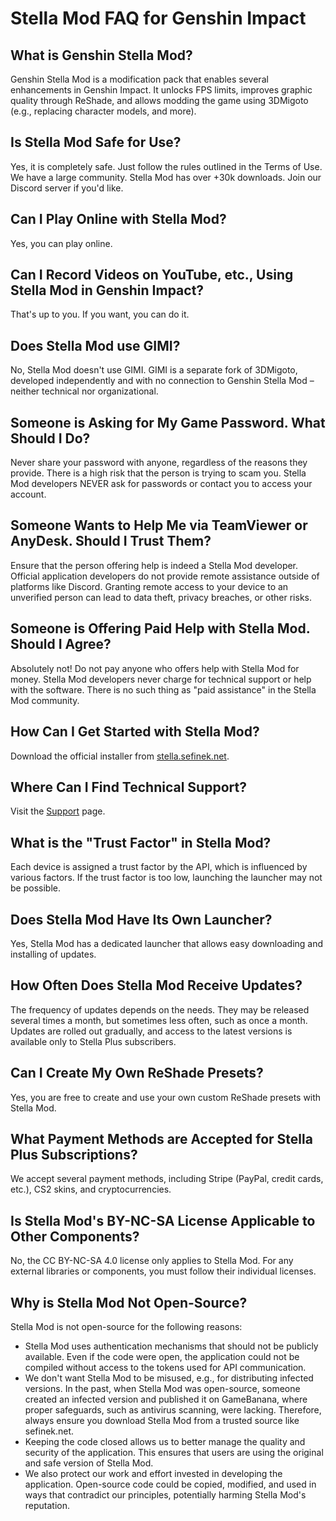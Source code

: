 [//]: # (Title: Stella Mod FAQ: Essential Insights for Genshin Impact Modding)
[//]: # (Description: Discover answers to frequently asked questions about Stella Mod for Genshin Impact. Learn about safety, features like FPS unlock and ReShade, and how to get started.)
[//]: # (Tags: Genshin Impact, Stella Mod, FPS unlock, modding, ReShade, 3DMigoto, technical support, launcher)
[//]: # (Canonical: /genshin-stella-mod/docs?page=faq)
[//]: # (Contributors: Sefinek)

# Stella Mod FAQ for Genshin Impact

## What is Genshin Stella Mod? <!-- {#what-is-genshin-gsm} -->
Genshin Stella Mod is a modification pack that enables several enhancements in Genshin Impact.
It unlocks FPS limits, improves graphic quality through ReShade, and allows modding the game using 3DMigoto (e.g., replacing character models, and more).

## Is Stella Mod Safe for Use? <!-- {#is-stella-mod-safe} -->
Yes, it is completely safe. Just follow the rules outlined in the Terms of Use.
We have a large community. Stella Mod has over +30k downloads. Join our Discord server if you'd like.

## Can I Play Online with Stella Mod? <!-- {#can-i-play-online} -->
Yes, you can play online.

## Can I Record Videos on YouTube, etc., Using Stella Mod in Genshin Impact? <!-- {#can-i-record-videos} -->
That's up to you. If you want, you can do it.

## Does Stella Mod use GIMI? <!-- {#gimi} -->
No, Stella Mod doesn't use GIMI. GIMI is a separate fork of 3DMigoto, developed independently and with no connection to Genshin Stella Mod – neither technical nor organizational.

## Someone is Asking for My Game Password. What Should I Do? <!-- {#password-security} -->
Never share your password with anyone, regardless of the reasons they provide. There is a high risk that the person is trying to scam you.
Stella Mod developers NEVER ask for passwords or contact you to access your account.

## Someone Wants to Help Me via TeamViewer or AnyDesk. Should I Trust Them? <!-- {#remote-assistance} -->
Ensure that the person offering help is indeed a Stella Mod developer. Official application developers do not provide remote assistance outside of platforms like Discord.
Granting remote access to your device to an unverified person can lead to data theft, privacy breaches, or other risks.

## Someone is Offering Paid Help with Stella Mod. Should I Agree? <!-- {#paid-help-warning} -->
Absolutely not! Do not pay anyone who offers help with Stella Mod for money.
Stella Mod developers never charge for technical support or help with the software. There is no such thing as "paid assistance" in the Stella Mod community.

## How Can I Get Started with Stella Mod? <!-- {#getting-started} -->
Download the official installer from [stella.sefinek.net](https://stella.sefinek.net).

## Where Can I Find Technical Support? <!-- {#technical-support} -->
Visit the [Support](https://sefinek.net/genshin-stella-mod/docs?page=support) page.

## What is the "Trust Factor" in Stella Mod? <!-- {#trust-factor} -->
Each device is assigned a trust factor by the API, which is influenced by various factors.
If the trust factor is too low, launching the launcher may not be possible.

## Does Stella Mod Have Its Own Launcher? <!-- {#stella-mod-launcher} -->
Yes, Stella Mod has a dedicated launcher that allows easy downloading and installing of updates.

## How Often Does Stella Mod Receive Updates? <!-- {#update-frequency} -->
The frequency of updates depends on the needs. They may be released several times a month, but sometimes less often, such as once a month.
Updates are rolled out gradually, and access to the latest versions is available only to Stella Plus subscribers.

## Can I Create My Own ReShade Presets? <!-- {#reshade-presets} -->
Yes, you are free to create and use your own custom ReShade presets with Stella Mod.

## What Payment Methods are Accepted for Stella Plus Subscriptions? <!-- {#payment-methods} -->
We accept several payment methods, including Stripe (PayPal, credit cards, etc.), CS2 skins, and cryptocurrencies.

## Is Stella Mod's BY-NC-SA License Applicable to Other Components? <!-- {#license-applicability} -->
No, the CC BY-NC-SA 4.0 license only applies to Stella Mod. For any external libraries or components, you must follow their individual licenses.

## Why is Stella Mod Not Open-Source? <!-- {#not-open-source} -->
Stella Mod is not open-source for the following reasons:

- Stella Mod uses authentication mechanisms that should not be publicly available. Even if the code were open, the application could not be compiled without access to the tokens used for API communication.
- We don't want Stella Mod to be misused, e.g., for distributing infected versions. In the past, when Stella Mod was open-source, someone created an infected version and published it on GameBanana, where proper safeguards, such as antivirus scanning, were lacking. Therefore, always ensure you download Stella Mod from a trusted source like sefinek.net.
- Keeping the code closed allows us to better manage the quality and security of the application. This ensures that users are using the original and safe version of Stella Mod.
- We also protect our work and effort invested in developing the application. Open-source code could be copied, modified, and used in ways that contradict our principles, potentially harming Stella Mod's reputation.
